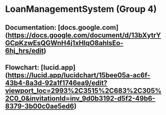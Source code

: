 # LoanManagementSystem (Group 4)

## Documentation: [docs.google.com] (https://docs.google.com/document/d/13bXytrYGCpKzwEsQGWnH4j1xHlqO8ahIsEo-6hj_hrs/edit)

## Flowchart: [lucid.app] (https://lucid.app/lucidchart/15bee05a-ac6f-43b4-8a3d-92a1f1746ea9/edit?viewport_loc=2993%2C3515%2C683%2C305%2C0_0&invitationId=inv_9d0b3192-d5f2-49b6-8379-3b00c0ae5ed6) 
